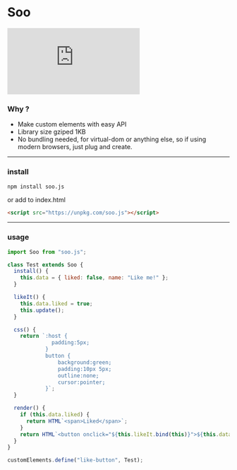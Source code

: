 # Soo

![gzip size](http://img.badgesize.io/https://unpkg.com/soo.js/build/soo.min.js?compression=gzip)

### Why ?

* Make custom elements with easy API
* Library size gziped 1KB
* No bundling needed, for virtual-dom or anything else, so if using modern browsers, just plug and create.


----
### install

`npm install soo.js`

or add to index.html 
```HTML
<script src="https://unpkg.com/soo.js"></script>
```

----
### usage


```js
import Soo from "soo.js";

class Test extends Soo {
  install() {
    this.data = { liked: false, name: "Like me!" };
  }

  likeIt() {
    this.data.liked = true;
    this.update();
  }

  css() {
    return `:host {
              padding:5px;
            }
            button {
                background:green;
                padding:10px 5px;
                outline:none;
                cursor:pointer;
            }`;
  }

  render() {
    if (this.data.liked) {
      return HTML`<span>Liked</span>`;
    }
    return HTML`<button onclick="${this.likeIt.bind(this)}">${this.data.name}</button>`;
  }
}

customElements.define("like-button", Test);
```
